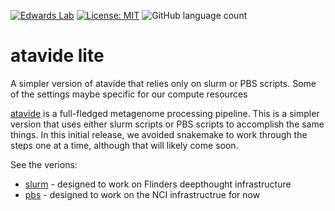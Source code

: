 [![Edwards Lab](https://img.shields.io/badge/Bioinformatics-EdwardsLab-03A9F4)](https://edwards.sdsu.edu/research)
[![License: MIT](https://img.shields.io/badge/License-MIT-yellow.svg)](https://opensource.org/licenses/MIT)
![GitHub language count](https://img.shields.io/github/languages/count/linsalrob/atavide_lite)

# atavide lite

A simpler version of atavide that relies only on slurm or PBS scripts. Some of the settings maybe specific for our compute resources

[atavide](https://github.com/linsalrob/atavide) is a full-fledged metagenome processing pipeline. This is a simpler version that uses either slurm scripts or PBS scripts to accomplish the same things. In this initial release, we avoided snakemake to work through the steps one at a time, although that will likely come soon.

See the verions:
   - [slurm](slurm/README.md) - designed to work on Flinders deepthought infrastructure
   - [pbs](pbs/README.md) - designed to work on the NCI infrastructrue for now
